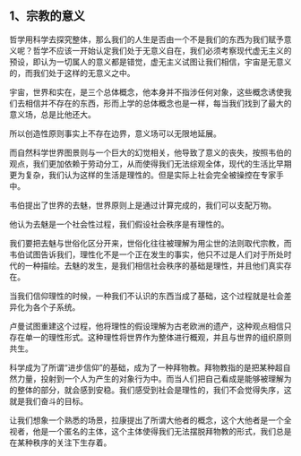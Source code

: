 <h2>1、宗教的意义</h2><p data-pid="JvV9R4tv">哲学用科学去探究整体，那么我们的人生是否由一个不是我们的东西为我们赋予意义呢？哲学不应该一开始认定我们处于无意义自在，我们必须考察现代虚无主义的预设，即认为一切属人的意义都是错觉，虚无主义试图让我们相信，宇宙是无意义的，而我们处于这样的无意义之中。</p><p data-pid="B1PUvsmR">宇宙，世界和实在，是三个总体概念，他本身并不指涉任何对象，这些概念诱使我们去相信并不存在的东西，形而上学的总体概念也是一样，每当我们找到了最大的意义场，总是比他还大。</p><p data-pid="ts5RZ43A">所以创造性原则事实上不存在边界，意义场可以无限地延展。</p><p data-pid="DxwcoR-g">而自然科学世界图景则与一个巨大的幻觉相关，他导致了意义的丧失，按照韦伯的观点，我们更加依赖于劳动分工，从而使得我们无法综观全体，现代的生活比早期更为复杂，我们认为这样的生活是理性的。但是实际上社会完全被操控在专家手中。</p><p data-pid="qxopRvpP">韦伯提出了世界的去魅，世界原则上是通过计算完成的，我们可以支配万物。</p><p data-pid="TtzJs72Y">他认为去魅是一个社会性过程，我们假设社会秩序是有理性的。</p><p data-pid="7ENbFx3J">我们要把去魅与世俗化区分开来，世俗化往往被理解为用尘世的法则取代宗教，而韦伯试图告诉我们，理性化不是一个正在发生的事实，他只不过是人们对于所处时代的一种描绘。去魅的发生，是我们相信社会秩序的基础是理性，并且他们真实存在。</p><p data-pid="baWjq5I8">当我们信仰理性的时候，一种我们不认识的东西当成了基础，这个过程就是社会差异化为各个子系统。</p><p data-pid="dYX25UmC">卢曼试图重建这个过程，他将理性的假设理解为古老欧洲的遗产，这种观点相信只存在单一的理性形式。这种理性将世界作为整体进行概观，并且与世界的组织原则共生。</p><p data-pid="zxj_oO4e">科学成为了所谓“进步信仰”的基础，成为了一种拜物教。拜物教指的是把某种超自然力量，投射到一个人为产生的对象行为中。而当人们把自己看成是能够被理解为的整体的部分，就会感到安稳。我们感受到社会是理性的，我们不会觉得失序，这就是我们奋斗的目标。</p><p data-pid="q-lNBSrk">让我们想象一个熟悉的场景，拉康提出了所谓大他者的概念，这个大他者是一个全视者，他是一个匿名的主体，这个主体使得我们无法摆脱拜物教的形式，我们总是在某种秩序的关注下生存着。</p><p></p><p></p><p></p><p></p><p></p><p></p><p></p>